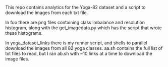This repo contains analytics for the Yoga-82 dataset and a script to download the images from each txt file. 

In foo there are png files containing class imbalance and resolution histogram, along with the get_imagedata.py which has the script that wrote these histograms.

In yoga_dataset_links there is my runner script, and shells to parallel download the images from all 82 yoga classes. aa.sh contains the full list of txt files to read, but I ran ab.sh with ~10 links at a time to download the image files. 